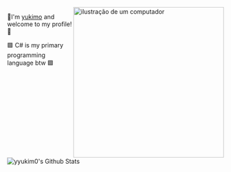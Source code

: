 <img src="https://raw.githubusercontent.com/MicaelliMedeiros/micaellimedeiros/master/image/computer-illustration.png" alt="ilustração de um computador" min-width="350px" max-width="400px" width="350px" align="right">

<p align="left"> 
🍃I'm <a href="https://www.linkedin.com/in/kau%C3%AA-de-sousa-ibiapino/">yukimo</a> and welcome to my profile!🍃

🟪 C# is my primary programming language btw 🟪
</p>

<br>

![yyukim0's Github Stats](https://github-readme-stats.vercel.app/api?username=yyukim0&theme=monokai&show_icons=true)

